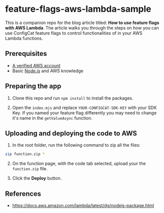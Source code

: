 # feature-flags-aws-lambda-sample

This is a companion repo for the blog article titled: **How to use feature flags with AWS Lambda**. The article walks you through the steps on how you can use ConfigCat feature flags to control functionalities of in your AWS Lambda functions.

## Prerequisites

- [A verified AWS account](https://cloud.google.com/free)
- Basic [Node.js](https://nodejs.org/en/) and AWS knowledge

## Preparing the app

1. Clone this repo and run `npm install` to install the packages.

2. Open the `index.mjs` and replace `YOUR-CONFIGCAT-SDK-KEY` with your SDK Key. If you named your feature flag differently you may need to change it's name in the `getValueAsync` function.

## Uploading and deploying the code to AWS

1. In the root folder, run the following command to zip all the files:

```sh
zip function.zip *
```

2. On the function page, with the code tab selected, upload your the `function.zip` file.

3. Click the **Deploy** button.

## References

- <https://docs.aws.amazon.com/lambda/latest/dg/nodejs-package.html>